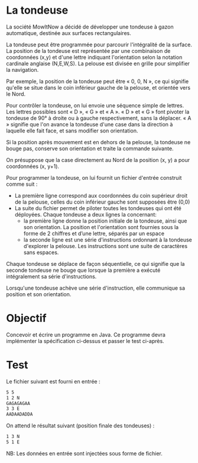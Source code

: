 # La tondeuse
La société MowItNow a décidé de développer une tondeuse à gazon automatique, destinée aux surfaces rectangulaires.

La tondeuse peut être programmée pour parcourir l'intégralité de la surface. La position de la tondeuse est représentée par une combinaison de coordonnées (x,y) et d'une lettre indiquant l'orientation selon la notation cardinale anglaise (N,E,W,S). La pelouse est divisée en grille pour simplifier la navigation.

Par exemple, la position de la tondeuse peut être « 0, 0, N », ce qui signifie qu'elle se situe dans le coin inférieur gauche de la pelouse, et orientée vers le Nord.

Pour contrôler la tondeuse, on lui envoie une séquence simple de lettres. Les lettres possibles sont « D », « G » et « A ». « D » et « G » font pivoter la tondeuse de 90° à droite ou à gauche respectivement, sans la déplacer. « A » signifie que l'on avance la tondeuse d'une case dans la direction à laquelle elle fait face, et sans modifier son orientation.

Si la position après mouvement est en dehors de la pelouse, la tondeuse ne bouge pas, conserve son orientation et traite la commande suivante.

On présuppose que la case directement au Nord de la position (x, y) a pour coordonnées (x, y+1).

Pour programmer la tondeuse, on lui fournit un fichier d'entrée construit comme suit :
- La première ligne correspond aux coordonnées du coin supérieur droit de la pelouse, celles du coin inférieur gauche sont supposées être (0,0)
- La suite du fichier permet de piloter toutes les tondeuses qui ont été déployées. Chaque tondeuse a deux lignes la concernant:
  - la première ligne donne la position initiale de la tondeuse, ainsi que son orientation. La position et l'orientation sont fournies sous la forme de 2 chiffres et d’une lettre, séparés par un espace
  - la seconde ligne est une série d'instructions ordonnant à la tondeuse d'explorer la pelouse. Les instructions sont une suite de caractères sans espaces.

Chaque tondeuse se déplace de façon séquentielle, ce qui signifie que la seconde tondeuse ne bouge que lorsque la première a exécuté intégralement sa série d'instructions.

Lorsqu'une tondeuse achève une série d'instruction, elle communique sa position et son orientation.

# Objectif

Concevoir et écrire un programme en Java. Ce programme devra implémenter la spécification ci-dessus et passer le test ci-après.

# Test
Le fichier suivant est fourni en entrée :
```bash
5 5
1 2 N
GAGAGAGAA
3 3 E
AADAADADDA
```

On attend le résultat suivant (position finale des tondeuses) :
```bash
1 3 N
5 1 E
```
NB: Les données en entrée sont injectées sous forme de fichier.